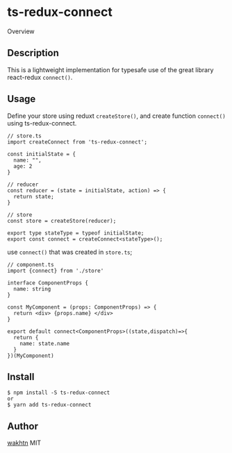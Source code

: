 ts-redux-connect
====

Overview

## Description
This is a lightweight implementation for typesafe use of the great library react-redux `connect()`. 

## Usage

Define your store using reduxt `createStore()`, and create function `connect()` using ts-redux-connect.
```
// store.ts
import createConnect from 'ts-redux-connect';

const initialState = {
  name: "",
  age: 2
}

// reducer
const reducer = (state = initialState, action) => {
  return state;
}

// store
const store = createStore(reducer);

export type stateType = typeof initialState;
export const connect = createConnect<stateType>();

```
use `connect()` that was created in `store.ts`;

```
// component.ts
import {connect} from './store'

interface ComponentProps {
  name: string
}

const MyComponent = (props: ComponentProps) => {
  return <div> {props.name} </div>
}

export default connect<ComponentProps>((state,dispatch)=>{
  return {
    name: state.name
  }
})(MyComponent)

```

## Install
```
$ npm install -S ts-redux-connect
or
$ yarn add ts-redux-connect
```

## Author

[wakhtn](https://github.com/wakhtn)
MIT